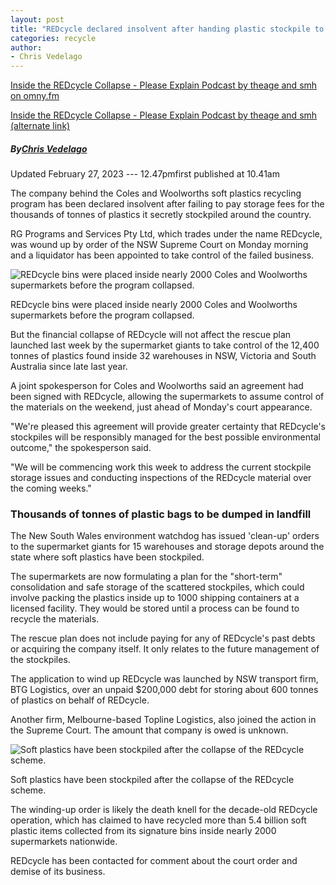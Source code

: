 ```yaml
---
layout: post
title: "REDcycle declared insolvent after handing plastic stockpile to supermarket giants"
categories: recycle
author:
- Chris Vedelago
---
```


[Inside the REDcycle Collapse - Please Explain Podcast by theage and smh on omny.fm](https://omny.fm/shows/please-explain-1/millions-of-plastic-bags-go-to-landfill-inside-the#sharing)   
  
[Inside the REDcycle Collapse - Please Explain Podcast by theage and smh (alternate link)](/rockycape2/assets/Inside-the-REDcycle-collapse.mp3)  


##### By[Chris Vedelago](https://www.theage.com.au/by/chris-vedelago-hveq4 "Articles by Chris Vedelago")

Updated February 27, 2023 --- 12.47pmfirst published at 10.41am



The company behind the Coles and Woolworths soft plastics recycling program has been declared insolvent after failing to pay storage fees for the thousands of tonnes of plastics it secretly stockpiled around the country.

RG Programs and Services Pty Ltd, which trades under the name REDcycle, was wound up by order of the NSW Supreme Court on Monday morning and a liquidator has been appointed to take control of the failed business.

![REDcycle bins were placed inside nearly 2000 Coles and Woolworths supermarkets before the program collapsed.](https://static.ffx.io/images/$zoom_0.765%2C$multiply_0.5855%2C$ratio_1.776846%2C$width_1059%2C$x_0%2C$y_109/t_crop_custom/q_86%2Cf_auto/78a0206366436ff8c637b753953ce977e7f8ae12)

REDcycle bins were placed inside nearly 2000 Coles and Woolworths supermarkets before the program collapsed.

But the financial collapse of REDcycle will not affect the rescue plan launched last week by the supermarket giants to take control of the 12,400 tonnes of plastics found inside 32 warehouses in NSW, Victoria and South Australia since late last year.

A joint spokesperson for Coles and Woolworths said an agreement had been signed with REDcycle, allowing the supermarkets to assume control of the materials on the weekend, just ahead of Monday's court appearance.

"We're pleased this agreement will provide greater certainty that REDcycle's stockpiles will be responsibly managed for the best possible environmental outcome," the spokesperson said.

"We will be commencing work this week to address the current stockpile storage issues and conducting inspections of the REDcycle material over the coming weeks."



### Thousands of tonnes of plastic bags to be dumped in landfill

The New South Wales environment watchdog has issued 'clean-up' orders to the supermarket giants for 15 warehouses and storage depots around the state where soft plastics have been stockpiled.

The supermarkets are now formulating a plan for the "short-term" consolidation and safe storage of the scattered stockpiles, which could involve packing the plastics inside up to 1000 shipping containers at a licensed facility. They would be stored until a process can be found to recycle the materials.

The rescue plan does not include paying for any of REDcycle's past debts or acquiring the company itself. It only relates to the future management of the stockpiles.

The application to wind up REDcycle was launched by NSW transport firm, BTG Logistics, over an unpaid $200,000 debt for storing about 600 tonnes of plastics on behalf of REDcycle.

Another firm, Melbourne-based Topline Logistics, also joined the action in the Supreme Court. The amount that company is owed is unknown.

![Soft plastics have been stockpiled after the collapse of the REDcycle scheme.](https://static.ffx.io/images/$zoom_0.338%2C$multiply_0.7725%2C$ratio_1.5%2C$width_756%2C$x_0%2C$y_315/t_crop_custom/q_86%2Cf_auto/a40e694e4e6947e49ee92d7d2b10a483c20fa2cf)

Soft plastics have been stockpiled after the collapse of the REDcycle scheme.

The winding-up order is likely the death knell for the decade-old REDcycle operation, which has claimed to have recycled more than 5.4 billion soft plastic items collected from its signature bins inside nearly 2000 supermarkets nationwide.

REDcycle has been contacted for comment about the court order and demise of its business.